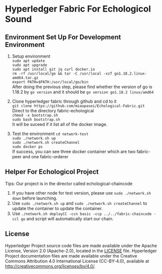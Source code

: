 [//]: # (SPDX-License-Identifier: CC-BY-4.0)

# Hyperledger Fabric For Echologicol Sound

## Environment Set Up For Development Environment
1. Setup environment  
`sudo apt update`   
`sudo apt upgrade`   
`sudo apt install git jq curl docker.io`   
`rm -rf /usr/local/go && tar -C /usr/local -xzf go1.18.2.linux-amd64.tar.gz`  
`export PATH=$PATH:/usr/local/go/bin`  
After doing the previous step, please find whether the version of go is 1.18.2 by 
`go version`
and it should be `go version go1.18.2 linux/amd64`  


2. Clone hyperledger fabric through github and cd to it  
`git clone https://github.com/miaopasei/Echological-Fabric.git`  
Direct to the directory fabric-echological  
 `chmod -x bootstrap.sh`  
 `sudo bash bootstrap.sh`  
 It will be suceed if it list all of the docker image.

 3. Test the environment
 `cd network-test`  
 `sudo ./network.sh up`  
 `sudo ./network.sh createChannel`  
 `sudo docker ps`  
 If success, you can see three docker container which are two fabric-peer and one fabric-orderer 

## Helper For Echologicol Project  
Tips: Our project is in the director called echological-chaincode  
1. If you have other node for test version, please use `sudo ./network.sh down` before launching.  
2. Use `sudo ./network.sh up` and `sudo ./network.sh createChannel`  to update the container to update the container.  
3. Use `./network.sh deployCC -ccn basic -ccp ../../fabric-chaincode -ccl go` and script will automatically start our chain.  


## License <a name="license"></a>

Hyperledger Project source code files are made available under the Apache
License, Version 2.0 (Apache-2.0), located in the [LICENSE](LICENSE) file.
Hyperledger Project documentation files are made available under the Creative
Commons Attribution 4.0 International License (CC-BY-4.0), available at http://creativecommons.org/licenses/by/4.0/.
